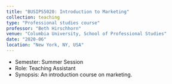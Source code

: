 ```yaml
---
title: "BUSIPS5020: Introduction to Marketing"
collection: teaching
type: "Professional studies course"
professor: "Beth Hirschhorn"
venue: "Columbia University, School of Professional Studies"
date: "2020-06"
location: "New York, NY, USA"
---
```

* Semester: Summer Session
* Role: Teaching Assistant
* Synopsis: An introduction course on marketing.